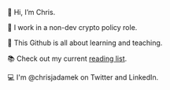 👋 Hi, I’m Chris.  

💼 I work in a non-dev crypto policy role. 

📓 This Github is all about learning and teaching. 

📚 Check out my current [reading list](). 

💻 I'm @chrisjadamek on Twitter and LinkedIn. 



